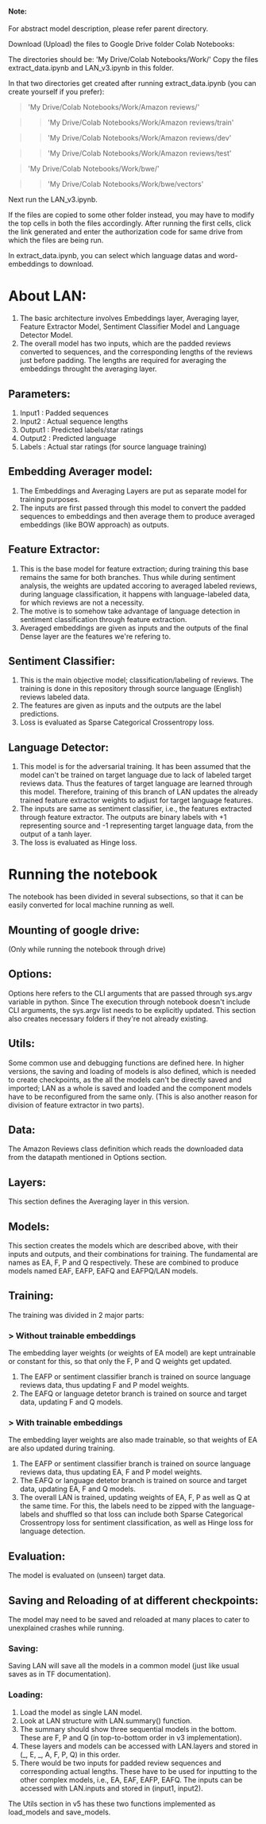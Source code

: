 #### Note:
For abstract model description, please refer parent directory.

Download (Upload) the files to Google Drive folder Colab Notebooks:

The directories should be:
'My Drive/Colab Notebooks/Work/'
Copy the files extract_data.ipynb and LAN_v3.ipynb in this folder.

In that two directories get created after running extract_data.ipynb (you can create yourself if you prefer):

> 'My Drive/Colab Notebooks/Work/Amazon reviews/'

>> 'My Drive/Colab Notebooks/Work/Amazon reviews/train'

>> 'My Drive/Colab Notebooks/Work/Amazon reviews/dev'

>> 'My Drive/Colab Notebooks/Work/Amazon reviews/test'

> 'My Drive/Colab Notebooks/Work/bwe/'

>> 'My Drive/Colab Notebooks/Work/bwe/vectors'

Next run the LAN_v3.ipynb.

If the files are copied to some other folder instead, you may have to modify the top cells in both the files accordingly.
After running the first cells, click the link generated and enter the authorization code for same drive from which the files are being run.

In extract_data.ipynb, you can select which language datas and word-embeddings to download.

# About LAN:
1. The basic architecture involves Embeddings layer, Averaging layer, Feature Extractor Model, Sentiment Classifier Model and Language Detector Model.
2. The overall model has two inputs, which are the padded reviews converted to sequences, and the corresponding lengths of the reviews just before padding. The lengths are required for averaging the embeddings throught the averaging layer.

## Parameters:
1. Input1 : Padded sequences
2. Input2 : Actual sequence lengths
3. Output1 : Predicted labels/star ratings
4. Output2 : Predicted language
5. Labels : Actual star ratings (for source language training)

## Embedding Averager model:
1. The Embeddings and Averaging Layers are put as separate model for training purposes.
2. The inputs are first passed through this model to convert the padded sequences to embeddings and then average them to produce averaged embeddings (like BOW approach) as outputs.

## Feature Extractor:
1. This is the base model for feature extraction; during training this base remains the same for both branches. Thus while during sentiment analysis, the weights are updated accoring to averaged labeled reviews, during language classification, it happens with language-labeled data, for which reviews are not a necessity.
2. The motive is to somehow take advantage of language detection in sentiment classification through feature extraction.
3. Averaged embeddings are given as inputs and the outputs of the final Dense layer are the features we're refering to.

## Sentiment Classifier:
1. This is the main objective model; classification/labeling of reviews. The training is done in this repository through source language (English) reviews labeled data.
2. The features are given as inputs and the outputs are the label predictions.
3. Loss is evaluated as Sparse Categorical Crossentropy loss.

## Language Detector:
1. This model is for the adversarial training. It has been assumed that the model can't be trained on target language due to lack of labeled target reviews data. Thus the features of target language are learned through this model. Therefore, training of this branch of LAN updates the already trained feature extractor weights to adjust for target language features.
2. The inputs are same as sentiment classifier, i.e., the features extracted through feature extractor. The outputs are binary labels with +1 representing source and -1 representing target language data, from the output of a tanh layer.
3. The loss is evaluated as Hinge loss.


# Running the notebook
The notebook has been divided in several subsections, so that it can be easily converted for local machine running as well.

## Mounting of google drive:
(Only while running the notebook through drive)

## Options:
Options here refers to the CLI arguments that are passed through sys.argv variable in python. Since The execution through notebook doesn't include CLI arguments, the sys.argv list needs to be explicitly updated.
This section also creates necessary folders if they're not already existing.

## Utils:
Some common use and debugging functions are defined here. In higher versions, the saving and loading of models is also defined, which is needed to create checkpoints, as the all the models can't be directly saved and imported; LAN as a whole is saved and loaded and the component models have to be reconfigured from the same only. (This is also another reason for division of feature extractor in two parts).

## Data:
The Amazon Reviews class definition which reads the downloaded data from the datapath mentioned in Options section.

## Layers:
This section defines the Averaging layer in this version.

## Models:
This section creates the models which are described above, with their inputs and outputs, and their combinations for training.
The fundamental are names as EA, F, P and Q respectively. These are combined to produce models named EAF, EAFP, EAFQ and EAFPQ/LAN models.

## Training:
The training was divided in 2 major parts:
### > Without trainable embeddings
The embedding layer weights (or weights of EA model) are kept untrainable or constant for this, so that only the F, P and Q weights get updated.
1. The EAFP or sentiment classifier branch is trained on source language reviews data, thus updating F and P model weights.
2. The EAFQ or language detetor branch is trained on source and target data, updating F and Q models.
### > With trainable embeddings
The embedding layer weights are also made trainable, so that weights of EA are also updated during training.
1. The EAFP or sentiment classifier branch is trained on source language reviews data, thus updating EA, F and P model weights.
2. The EAFQ or language detetor branch is trained on source and target data, updating EA, F and Q models.
3. The overall LAN is trained, updating weights of EA, F, P as well as Q at the same time. For this, the labels need to be zipped with the language-labels and shuffled so that loss can include both Sparse Categorical Crossentropy loss for sentiment classification, as well as Hinge loss for language detection.

## Evaluation:
The model is evaluated on (unseen) target data.

## Saving and Reloading of at different checkpoints:
The model may need to be saved and reloaded at many places to cater to unexplained crashes while running.
### Saving:
Saving LAN will save all the models in a common model (just like usual saves as in TF documentation).
### Loading:
1. Load the model as single LAN model.
2. Look at LAN structure with LAN.summary() function.
3. The summary should show three sequential models in the bottom. These are F, P and Q (in top-to-bottom order in v3 implementation).
4. These layers and models can be accessed with LAN.layers and stored in (_, E, _, A, F, P, Q) in this order.
5. There would be two inputs for padded review sequences and corresponding actual lengths. These have to be used for inputting to the other complex models, i.e., EA, EAF, EAFP, EAFQ. The inputs can be accessed with LAN.inputs and stored in (input1, input2).

The Utils section in v5 has these two functions implemented as load_models and save_models.
